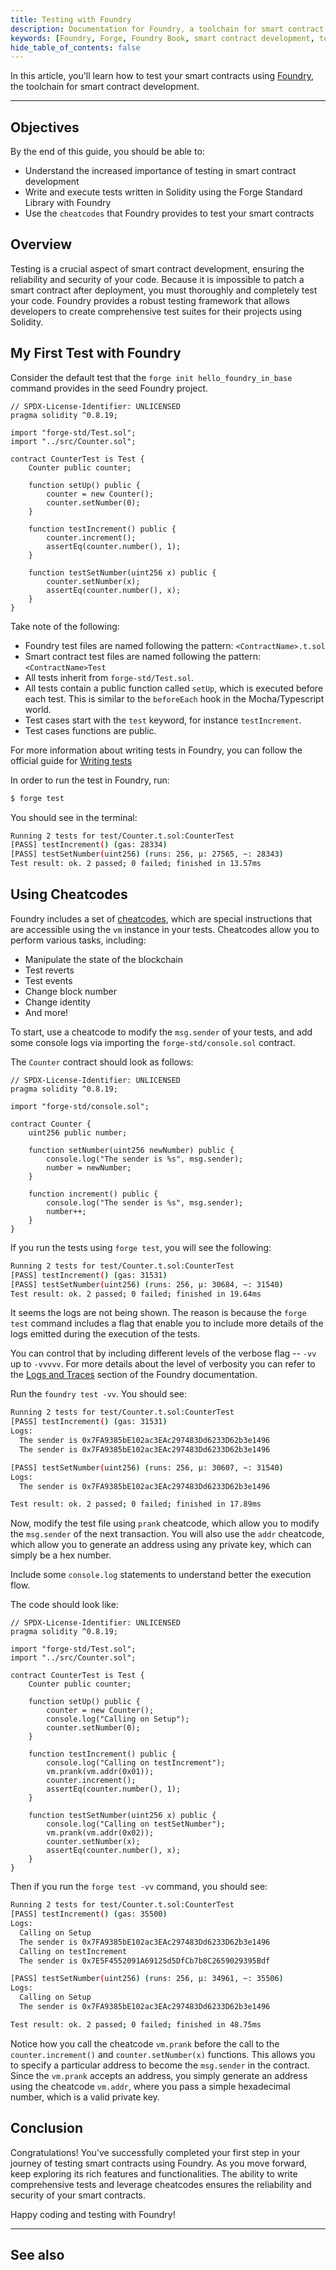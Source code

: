 ```yaml
---
title: Testing with Foundry
description: Documentation for Foundry, a toolchain for smart contract development. Learn how to test your smart contracts using Foundry.
keywords: [Foundry, Forge, Foundry Book, smart contract development, toolchain, testing, test]
hide_table_of_contents: false
---
```


In this article, you'll learn how to test your smart contracts using [Foundry], the toolchain for smart contract development.

---

## Objectives

By the end of this guide, you should be able to:

- Understand the increased importance of testing in smart contract development
- Write and execute tests written in Solidity using the Forge Standard Library with Foundry
- Use the `cheatcodes` that Foundry provides to test your smart contracts

## Overview

Testing is a crucial aspect of smart contract development, ensuring the reliability and security of your code. Because it is impossible to patch a smart contract after deployment, you must thoroughly and completely test your code. Foundry provides a robust testing framework that allows developers to create comprehensive test suites for their projects using Solidity.

## My First Test with Foundry

Consider the default test that the `forge init hello_foundry_in_base` command provides in the seed Foundry project.

```solidity
// SPDX-License-Identifier: UNLICENSED
pragma solidity ^0.8.19;

import "forge-std/Test.sol";
import "../src/Counter.sol";

contract CounterTest is Test {
    Counter public counter;

    function setUp() public {
        counter = new Counter();
        counter.setNumber(0);
    }

    function testIncrement() public {
        counter.increment();
        assertEq(counter.number(), 1);
    }

    function testSetNumber(uint256 x) public {
        counter.setNumber(x);
        assertEq(counter.number(), x);
    }
}
```

Take note of the following:

- Foundry test files are named following the pattern: `<ContractName>.t.sol`
- Smart contract test files are named following the pattern: `<ContractName>Test`
- All tests inherit from `forge-std/Test.sol`.
- All tests contain a public function called `setUp`, which is executed before each test. This is similar to the `beforeEach` hook in the Mocha/Typescript world.
- Test cases start with the `test` keyword, for instance `testIncrement`.
- Test cases functions are public.

For more information about writing tests in Foundry, you can follow the official guide for [Writing tests]

In order to run the test in Foundry, run:

```bash
$ forge test
```

You should see in the terminal:

```bash
Running 2 tests for test/Counter.t.sol:CounterTest
[PASS] testIncrement() (gas: 28334)
[PASS] testSetNumber(uint256) (runs: 256, μ: 27565, ~: 28343)
Test result: ok. 2 passed; 0 failed; finished in 13.57ms
```

## Using Cheatcodes

Foundry includes a set of [cheatcodes], which are special instructions that are accessible using the `vm` instance in your tests. Cheatcodes allow you to perform various tasks, including:

- Manipulate the state of the blockchain
- Test reverts
- Test events
- Change block number
- Change identity
- And more!

To start, use a cheatcode to modify the `msg.sender` of your tests, and add some console logs via importing the `forge-std/console.sol` contract.

The `Counter` contract should look as follows:

```solidity
// SPDX-License-Identifier: UNLICENSED
pragma solidity ^0.8.19;

import "forge-std/console.sol";

contract Counter {
    uint256 public number;

    function setNumber(uint256 newNumber) public {
        console.log("The sender is %s", msg.sender);
        number = newNumber;
    }

    function increment() public {
        console.log("The sender is %s", msg.sender);
        number++;
    }
}
```

If you run the tests using `forge test`, you will see the following:

```bash
Running 2 tests for test/Counter.t.sol:CounterTest
[PASS] testIncrement() (gas: 31531)
[PASS] testSetNumber(uint256) (runs: 256, μ: 30684, ~: 31540)
Test result: ok. 2 passed; 0 failed; finished in 19.64ms
```

It seems the logs are not being shown. The reason is because the `forge test` command includes a flag that enable you to include more details of the logs emitted during the execution of the tests.

You can control that by including different levels of the verbose flag -- `-vv` up to `-vvvvv`. For more details about the level of verbosity you can refer to the [Logs and Traces] section of the Foundry documentation.

Run the `foundry test -vv`. You should see:

```bash
Running 2 tests for test/Counter.t.sol:CounterTest
[PASS] testIncrement() (gas: 31531)
Logs:
  The sender is 0x7FA9385bE102ac3EAc297483Dd6233D62b3e1496
  The sender is 0x7FA9385bE102ac3EAc297483Dd6233D62b3e1496

[PASS] testSetNumber(uint256) (runs: 256, μ: 30607, ~: 31540)
Logs:
  The sender is 0x7FA9385bE102ac3EAc297483Dd6233D62b3e1496

Test result: ok. 2 passed; 0 failed; finished in 17.89ms
```

Now, modify the test file using `prank` cheatcode, which allow you to modify the `msg.sender` of the next transaction. You will also use the `addr` cheatcode, which allow you to generate an address using any private key, which can simply be a hex number.

Include some `console.log` statements to understand better the execution flow.

The code should look like:

```solidity
// SPDX-License-Identifier: UNLICENSED
pragma solidity ^0.8.19;

import "forge-std/Test.sol";
import "../src/Counter.sol";

contract CounterTest is Test {
    Counter public counter;

    function setUp() public {
        counter = new Counter();
        console.log("Calling on Setup");
        counter.setNumber(0);
    }

    function testIncrement() public {
        console.log("Calling on testIncrement");
        vm.prank(vm.addr(0x01));
        counter.increment();
        assertEq(counter.number(), 1);
    }

    function testSetNumber(uint256 x) public {
        console.log("Calling on testSetNumber");
        vm.prank(vm.addr(0x02));
        counter.setNumber(x);
        assertEq(counter.number(), x);
    }
}
```

Then if you run the `forge test -vv` command, you should see:

```bash
Running 2 tests for test/Counter.t.sol:CounterTest
[PASS] testIncrement() (gas: 35500)
Logs:
  Calling on Setup
  The sender is 0x7FA9385bE102ac3EAc297483Dd6233D62b3e1496
  Calling on testIncrement
  The sender is 0x7E5F4552091A69125d5DfCb7b8C2659029395Bdf

[PASS] testSetNumber(uint256) (runs: 256, μ: 34961, ~: 35506)
Logs:
  Calling on Setup
  The sender is 0x7FA9385bE102ac3EAc297483Dd6233D62b3e1496

Test result: ok. 2 passed; 0 failed; finished in 48.75ms
```

Notice how you call the cheatcode `vm.prank` before the call to the `counter.increment()` and `counter.setNumber(x)` functions. This allows you to specify a particular address to become the `msg.sender` in the contract. Since the `vm.prank` accepts an address, you simply generate an address using the cheatcode `vm.addr`, where you pass a simple hexadecimal number, which is a valid private key.

## Conclusion

Congratulations! You've successfully completed your first step in your journey of testing smart contracts using Foundry. As you move forward, keep exploring its rich features and functionalities. The ability to write comprehensive tests and leverage cheatcodes ensures the reliability and security of your smart contracts.

Happy coding and testing with Foundry!

---

## See also

[Foundry]: https://book.getfoundry.sh/
[Writing tests]: https://book.getfoundry.sh/forge/writing-tests
[cheatcodes]: https://book.getfoundry.sh/forge/cheatcodes
[Logs and Traces]: https://book.getfoundry.sh/forge/tests?highlight=vvv#logs-and-traces
